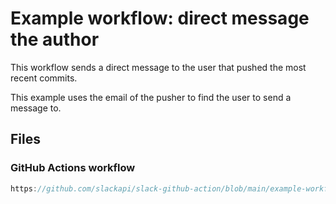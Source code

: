 # Example workflow: direct message the author

This workflow sends a direct message to the user that pushed the most recent commits.

This example uses the email of the pusher to find the user to send a message to.

## Files

### GitHub Actions workflow

```js reference
https://github.com/slackapi/slack-github-action/blob/main/example-workflows/Technique_2_Slack_API_Method/author.yml
```